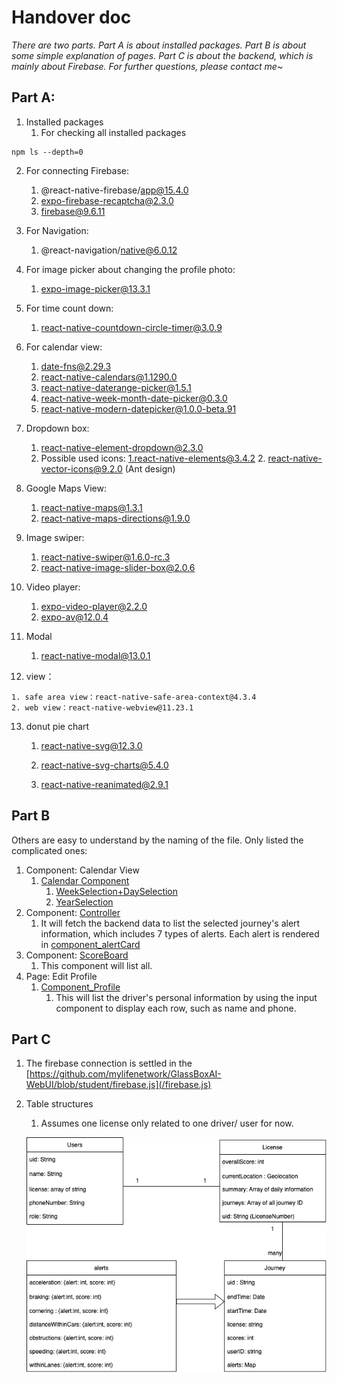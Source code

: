 # Handover doc

*There are two parts. Part A is about installed packages. Part B is about some simple explanation of pages. Part C is about the backend, which is mainly about Firebase. For further questions, please contact me~*

## Part A:

1. Installed packages
   1. For checking all installed packages
   

```
npm ls --depth=0
```

2. For connecting Firebase:

   1. @react-native-firebase/app@15.4.0
   2. expo-firebase-recaptcha@2.3.0
   3. firebase@9.6.11

3. For Navigation:

   1. @react-navigation/native@6.0.12

4. For image picker about changing the profile photo:

   1. expo-image-picker@13.3.1

5. For time count down:

   1.  react-native-countdown-circle-timer@3.0.9

6. For calendar view:

   1. date-fns@2.29.3
   2. react-native-calendars@1.1290.0
   3.  react-native-daterange-picker@1.5.1
   4. react-native-week-month-date-picker@0.3.0
   5.  react-native-modern-datepicker@1.0.0-beta.91

7. Dropdown box:

   1. react-native-element-dropdown@2.3.0
   2. Possible used icons:
      1.react-native-elements@3.4.2
      2. react-native-vector-icons@9.2.0 (Ant design)

8. Google Maps View:

   1. react-native-maps@1.3.1
   2. react-native-maps-directions@1.9.0

9. Image swiper:

   1. react-native-swiper@1.6.0-rc.3
   2.  react-native-image-slider-box@2.0.6

10. Video player:

    1. expo-video-player@2.2.0
    2. expo-av@12.0.4

11. Modal

    1. react-native-modal@13.0.1

12.  view：

    1. safe area view：react-native-safe-area-context@4.3.4
    2. web view：react-native-webview@11.23.1

13. donut pie chart

    1. react-native-svg@12.3.0

    2. react-native-svg-charts@5.4.0

    3. react-native-reanimated@2.9.1

       

## Part B 

Others are easy to understand by the naming of the file. Only listed the complicated ones:

1. Component: Calendar View 
   1. [Calendar Component](https://github.com/mylifenetwork/GlassBoxAI-WebUI/blob/student/components/UI/Button.js)
      1. [WeekSelection+DaySelection](https://github.com/mylifenetwork/GlassBoxAI-WebUI/blob/student/components/UI/Calendar.js)
      2. [YearSelection](https://github.com/mylifenetwork/GlassBoxAI-WebUI/blob/student/components/UI/CalendarB.js)
2. Component: [Controller](https://github.com/mylifenetwork/GlassBoxAI-WebUI/blob/student/components/ManageUsers/controller.js)
   1. It will fetch the backend data to list the selected journey's alert information, which includes 7 types of alerts. Each alert is rendered in [component_alertCard](https://github.com/mylifenetwork/GlassBoxAI-WebUI/blob/student/components/UI/AlertCard.js)
3. Component: [ScoreBoard](https://github.com/mylifenetwork/GlassBoxAI-WebUI/blob/student/components/UI/ScoreBoard.js)
   1. This component will list all. 
4. Page: Edit Profile 
   1. [Component_Profile](https://github.com/mylifenetwork/GlassBoxAI-WebUI/blob/student/components/UI/Profile.js)
      1. This will list the driver's personal information by using the input component to display each row, such as name and phone.

## Part C

1. The firebase connection is settled in the [https://github.com/mylifenetwork/GlassBoxAI-WebUI/blob/student/firebase.js](/firebase.js)

2. Table structures

   1. Assumes one license only related to one driver/ user for now.

   ![](table.png)










